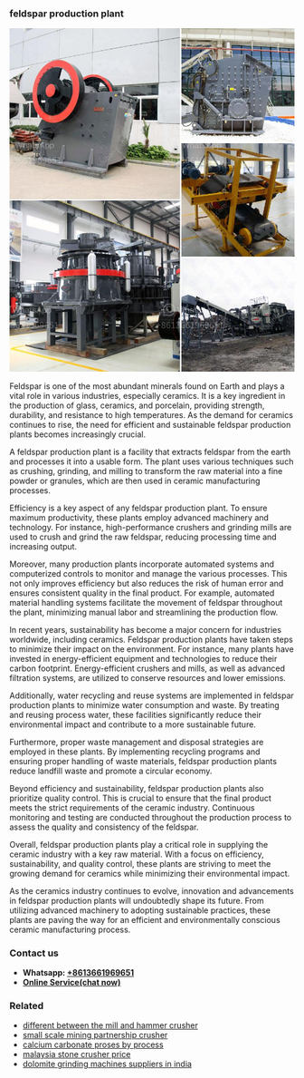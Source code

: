 <h3>feldspar production plant</h3><img src='1706768151.jpg' alt=''><p>Feldspar is one of the most abundant minerals found on Earth and plays a vital role in various industries, especially ceramics. It is a key ingredient in the production of glass, ceramics, and porcelain, providing strength, durability, and resistance to high temperatures. As the demand for ceramics continues to rise, the need for efficient and sustainable feldspar production plants becomes increasingly crucial.</p><p>A feldspar production plant is a facility that extracts feldspar from the earth and processes it into a usable form. The plant uses various techniques such as crushing, grinding, and milling to transform the raw material into a fine powder or granules, which are then used in ceramic manufacturing processes.</p><p>Efficiency is a key aspect of any feldspar production plant. To ensure maximum productivity, these plants employ advanced machinery and technology. For instance, high-performance crushers and grinding mills are used to crush and grind the raw feldspar, reducing processing time and increasing output.</p><p>Moreover, many production plants incorporate automated systems and computerized controls to monitor and manage the various processes. This not only improves efficiency but also reduces the risk of human error and ensures consistent quality in the final product. For example, automated material handling systems facilitate the movement of feldspar throughout the plant, minimizing manual labor and streamlining the production flow.</p><p>In recent years, sustainability has become a major concern for industries worldwide, including ceramics. Feldspar production plants have taken steps to minimize their impact on the environment. For instance, many plants have invested in energy-efficient equipment and technologies to reduce their carbon footprint. Energy-efficient crushers and mills, as well as advanced filtration systems, are utilized to conserve resources and lower emissions.</p><p>Additionally, water recycling and reuse systems are implemented in feldspar production plants to minimize water consumption and waste. By treating and reusing process water, these facilities significantly reduce their environmental impact and contribute to a more sustainable future.</p><p>Furthermore, proper waste management and disposal strategies are employed in these plants. By implementing recycling programs and ensuring proper handling of waste materials, feldspar production plants reduce landfill waste and promote a circular economy.</p><p>Beyond efficiency and sustainability, feldspar production plants also prioritize quality control. This is crucial to ensure that the final product meets the strict requirements of the ceramic industry. Continuous monitoring and testing are conducted throughout the production process to assess the quality and consistency of the feldspar.</p><p>Overall, feldspar production plants play a critical role in supplying the ceramic industry with a key raw material. With a focus on efficiency, sustainability, and quality control, these plants are striving to meet the growing demand for ceramics while minimizing their environmental impact.</p><p>As the ceramics industry continues to evolve, innovation and advancements in feldspar production plants will undoubtedly shape its future. From utilizing advanced machinery to adopting sustainable practices, these plants are paving the way for an efficient and environmentally conscious ceramic manufacturing process.</p><h3>Contact us</h3><ul><li><strong>Whatsapp:&nbsp;<a href="https://wa.me/8613661969651">+8613661969651</a></strong></li><li><a href="https://swt.shibang-china.com/?git&amp;zhl&amp;feldspar production plant"><strong>Online Service(chat now)</strong></a></li></ul><h3>Related</h3><ul><li><a href='different between the mill and hammer crusher.md'>different between the mill and hammer crusher</a></li><li><a href='small scale mining partnership crusher.md'>small scale mining partnership crusher</a></li><li><a href='calcium carbonate proses by process.md'>calcium carbonate proses by process</a></li><li><a href='malaysia stone crusher price.md'>malaysia stone crusher price</a></li><li><a href='dolomite grinding machines suppliers in india.md'>dolomite grinding machines suppliers in india</a></li></ul>